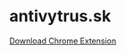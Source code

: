 # antivytrus.sk

[Download Chrome Extension](https://github.com/antivytrus/antivytrus/archive/master.zip)
